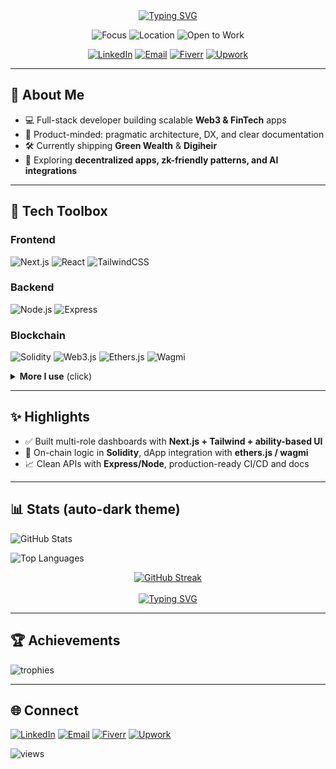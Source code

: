 <!-- Profile Header -->
<div align="center">

<!-- Typing banner -->
<a href="https://github.com/Sayem98">
  <img src="https://readme-typing-svg.demolab.com?font=Geist+Mono&weight=600&size=28&pause=800&center=true&vCenter=true&width=700&lines=Hi%2C+I'm+Sayem+%F0%9F%91%8B;Full-stack+%7C+Web3+%7C+FinTech+Builder;Node.js+%7C+Next.js+%7C+Solidity+%7C+Ethers.js;Shipping+Green+Wealth+%26+Digiheir" alt="Typing SVG" />
</a>

<!-- Quick badges -->
<p>
  <img alt="Focus" src="https://img.shields.io/badge/Focus-Web3%20%26%20FinTech-7A5AF8?style=for-the-badge" />
  <img alt="Location" src="https://img.shields.io/badge/Base-Dhaka-0EA5E9?style=for-the-badge" />
  <img alt="Open to Work" src="https://img.shields.io/badge/Available-Freelance-22C55E?style=for-the-badge" />
</p>

<!-- Socials -->
<p>
  <a href="https://www.linkedin.com/in/sayem-abedin/"><img alt="LinkedIn" src="https://img.shields.io/badge/LinkedIn-0A66C2?logo=linkedin&logoColor=white&style=for-the-badge"></a>
  <a href="mailto:sayemabedin.bd@gmail.com"><img alt="Email" src="https://img.shields.io/badge/Email-D14836?logo=gmail&logoColor=white&style=for-the-badge"></a>
  <a href="https://www.fiverr.com/sayem_abedin/"><img alt="Fiverr" src="https://img.shields.io/badge/Fiverr-1DBF73?logo=fiverr&logoColor=white&style=for-the-badge"></a>
  <a href="https://www.upwork.com/freelancers/~01ed29c46ac701c056"><img alt="Upwork" src="https://img.shields.io/badge/Upwork-6FDA44?logo=upwork&logoColor=white&style=for-the-badge"></a>
</p>

</div>

---

## 🚀 About Me
- 💻 Full-stack developer building scalable **Web3 & FinTech** apps  
- 🧭 Product-minded: pragmatic architecture, DX, and clear documentation  
- 🛠 Currently shipping **Green Wealth** & **Digiheir**  
- 🌱 Exploring **decentralized apps, zk-friendly patterns, and AI integrations**

---

## 🧰 Tech Toolbox

### Frontend
<p>
  <img alt="Next.js" src="https://img.shields.io/badge/Next.js-000000?logo=nextdotjs&logoColor=white&style=for-the-badge" />
  <img alt="React" src="https://img.shields.io/badge/React-20232a?logo=react&logoColor=61DAFB&style=for-the-badge" />
  <img alt="TailwindCSS" src="https://img.shields.io/badge/TailwindCSS-0ea5e9?logo=tailwindcss&logoColor=white&style=for-the-badge" />
</p>

### Backend
<p>
  <img alt="Node.js" src="https://img.shields.io/badge/Node.js-339933?logo=nodedotjs&logoColor=white&style=for-the-badge" />
  <img alt="Express" src="https://img.shields.io/badge/Express-000000?logo=express&logoColor=white&style=for-the-badge" />
</p>

### Blockchain
<p>
  <img alt="Solidity" src="https://img.shields.io/badge/Solidity-363636?logo=solidity&logoColor=white&style=for-the-badge" />
  <img alt="Web3.js" src="https://img.shields.io/badge/Web3.js-F16822?logo=web3dotjs&logoColor=white&style=for-the-badge" />
  <img alt="Ethers.js" src="https://img.shields.io/badge/Ethers.js-3C3C3D?logo=ethereum&logoColor=white&style=for-the-badge" />
  <img alt="Wagmi" src="https://img.shields.io/badge/wagmi-111827?style=for-the-badge" />
</p>

<details>
  <summary><b>More I use</b> (click)</summary>
  <br>
  <img alt="TypeScript" src="https://img.shields.io/badge/TypeScript-3178C6?logo=typescript&logoColor=white&style=flat">&nbsp;
  <img alt="PostgreSQL" src="https://img.shields.io/badge/PostgreSQL-316192?logo=postgresql&logoColor=white&style=flat">&nbsp;
  <img alt="MongoDB" src="https://img.shields.io/badge/MongoDB-4EA94B?logo=mongodb&logoColor=white&style=flat">&nbsp;
  <img alt="Prisma" src="https://img.shields.io/badge/Prisma-2D3748?logo=prisma&logoColor=white&style=flat">&nbsp;
  <img alt="Docker" src="https://img.shields.io/badge/Docker-2496ED?logo=docker&logoColor=white&style=flat">
</details>

---

## ✨ Highlights
- ✅ Built multi-role dashboards with **Next.js + Tailwind + ability-based UI**
- 🔐 On-chain logic in **Solidity**, dApp integration with **ethers.js / wagmi**
- 📈 Clean APIs with **Express/Node**, production-ready CI/CD and docs

---



## 📊 Stats (auto-dark theme)

<p align="left">
  <!-- GitHub Stats -->
  <picture>
    <source media="(prefers-color-scheme: dark)" srcset="https://github-readme-stats.vercel.app/api?username=Sayem98&show_icons=true&count_private=true&hide_rank=false&theme=tokyonight" />
    <source media="(prefers-color-scheme: light)" srcset="https://github-readme-stats.vercel.app/api?username=Sayem98&show_icons=true&count_private=true&hide_rank=false&theme=default" />
    <img alt="GitHub Stats" src="https://github-readme-stats.vercel.app/api?username=Sayem98&show_icons=true&count_private=true" />
  </picture>
</p>

<p align="left">
  <!-- Top Languages -->
  <picture>
    <source media="(prefers-color-scheme: dark)" srcset="https://github-readme-stats.vercel.app/api/top-langs/?username=Sayem98&layout=compact&theme=tokyonight&hide=css,html" />
    <source media="(prefers-color-scheme: light)" srcset="https://github-readme-stats.vercel.app/api/top-langs/?username=Sayem98&layout=compact&theme=default&hide=css,html" />
    <img alt="Top Languages" src="https://github-readme-stats.vercel.app/api/top-langs/?username=Sayem98&layout=compact&hide=css,html" />
  </picture>
</p>

<p align="center">
  <!-- GitHub Streak -->
  <a href="https://git.io/streak-stats">
    <img src="https://streak-stats.demolab.com?user=Sayem98&theme=github-dark-blue&hide_border=false&border_radius=8&card_width=500" alt="GitHub Streak" />
  </a>
  <br/><br/>
  <!-- Typing Banner -->
  <a href="https://github.com/Sayem98">
    <img src="https://readme-typing-svg.demolab.com?font=Geist+Mono&weight=600&size=28&pause=800&center=true&vCenter=true&width=700&lines=Hi%2C+I'm+Sayem+%F0%9F%91%8B;Full-stack+%7C+Web3+%7C+FinTech+Builder;Node.js+%7C+Next.js+%7C+Solidity+%7C+Ethers.js;Shipping+Green+Wealth+%26+Digiheir" alt="Typing SVG" />
  </a>
</p>

---

## 🏆 Achievements
<p>
  <img src="https://github-profile-trophy.vercel.app/?username=Sayem98&theme=onedark&no-frame=true&row=1&column=6&margin-w=8" alt="trophies" />
</p>

---

## 🌐 Connect
<p>
  <a href="https://www.linkedin.com/in/sayem-abedin/"><img alt="LinkedIn" src="https://img.shields.io/badge/LinkedIn-0A66C2?logo=linkedin&logoColor=white&style=for-the-badge"></a>
  <a href="mailto:sayemabedin.bd@gmail.com"><img alt="Email" src="https://img.shields.io/badge/Email-D14836?logo=gmail&logoColor=white&style=for-the-badge"></a>
  <a href="https://www.fiverr.com/sayem_abedin/"><img alt="Fiverr" src="https://img.shields.io/badge/Fiverr-1DBF73?logo=fiverr&logoColor=white&style=for-the-badge"></a>
  <a href="https://www.upwork.com/freelancers/~01ed29c46ac701c056"><img alt="Upwork" src="https://img.shields.io/badge/Upwork-6FDA44?logo=upwork&logoColor=white&style=for-the-badge"></a>
</p>

<!-- Profile Views (optional) -->
<p><img src="https://komarev.com/ghpvc/?username=Sayem98&label=Profile%20Views&color=7C3AED&style=flat" alt="views" /></p>


